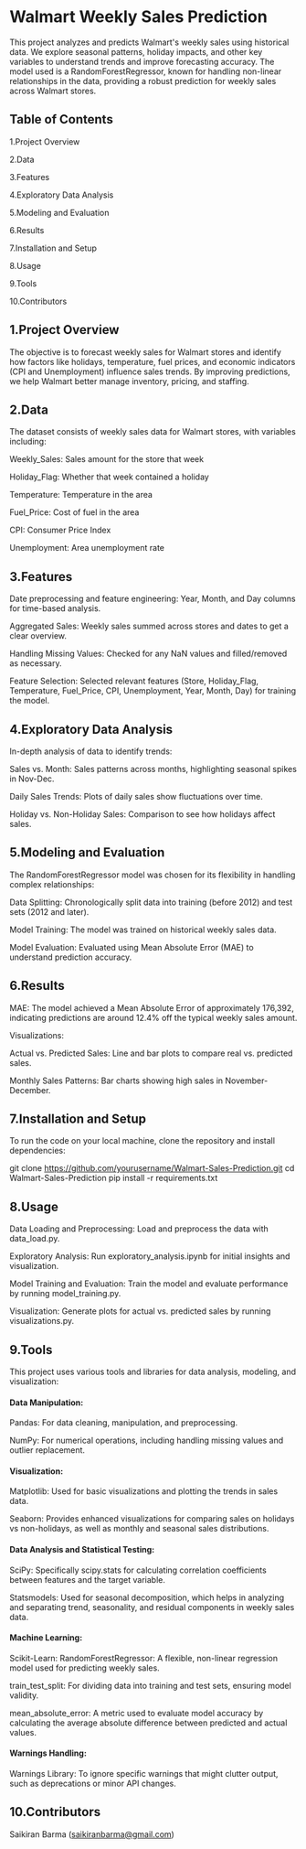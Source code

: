 # Walmart Weekly Sales Prediction
This project analyzes and predicts Walmart's weekly sales using historical data. We explore seasonal patterns, holiday impacts, and other key variables to understand trends and improve forecasting accuracy. The model used is a RandomForestRegressor, known for handling non-linear relationships in the data, providing a robust prediction for weekly sales across Walmart stores.

## Table of Contents

1.Project Overview 

2.Data 

3.Features

4.Exploratory Data Analysis

5.Modeling and Evaluation

6.Results

7.Installation and Setup

8.Usage

9.Tools

10.Contributors

## 1.Project Overview

The objective is to forecast weekly sales for Walmart stores and identify how factors like holidays, temperature, fuel prices, and economic indicators (CPI and Unemployment) influence sales trends. By improving predictions, we help Walmart better manage inventory, pricing, and staffing.

## 2.Data

The dataset consists of weekly sales data for Walmart stores, with variables including:

Weekly_Sales: Sales amount for the store that week

Holiday_Flag: Whether that week contained a holiday

Temperature: Temperature in the area

Fuel_Price: Cost of fuel in the area

CPI: Consumer Price Index

Unemployment: Area unemployment rate


## 3.Features

Date preprocessing and feature engineering: Year, Month, and Day columns for time-based analysis.

Aggregated Sales: Weekly sales summed across stores and dates to get a clear overview.

Handling Missing Values: Checked for any NaN values and filled/removed as necessary.

Feature Selection: Selected relevant features (Store, Holiday_Flag, Temperature, Fuel_Price, CPI, Unemployment, Year, Month, Day) for training the model.
## 4.Exploratory Data Analysis

In-depth analysis of data to identify trends:

Sales vs. Month: Sales patterns across months, highlighting seasonal spikes in Nov-Dec.

Daily Sales Trends: Plots of daily sales show fluctuations over time.

Holiday vs. Non-Holiday Sales: Comparison to see how holidays affect sales.
## 5.Modeling and Evaluation

The RandomForestRegressor model was chosen for its flexibility in handling complex relationships:

Data Splitting: Chronologically split data into training (before 2012) and test sets (2012 and later).

Model Training: The model was trained on historical weekly sales data.

Model Evaluation: Evaluated using Mean Absolute Error (MAE) to understand prediction accuracy.
## 6.Results

MAE: The model achieved a Mean Absolute Error of approximately 176,392, indicating predictions are around 12.4% off the typical weekly sales amount.

Visualizations:

Actual vs. Predicted Sales: Line and bar plots to compare real vs. predicted sales.

Monthly Sales Patterns: Bar charts showing high sales in November-December.
## 7.Installation and Setup

To run the code on your local machine, clone the repository and install dependencies:

git clone https://github.com/yourusername/Walmart-Sales-Prediction.git
cd Walmart-Sales-Prediction
pip install -r requirements.txt
## 8.Usage

Data Loading and Preprocessing: Load and preprocess the data with data_load.py.

Exploratory Analysis: Run exploratory_analysis.ipynb for initial insights and visualization.

Model Training and Evaluation: Train the model and evaluate performance by running model_training.py.

Visualization: Generate plots for actual vs. predicted sales by running visualizations.py.
## 9.Tools

This project uses various tools and libraries for data analysis, modeling, and visualization:

#### Data Manipulation:

Pandas: For data cleaning, manipulation, and preprocessing.

NumPy: For numerical operations, including handling missing values and outlier replacement.
#### Visualization:

Matplotlib: Used for basic visualizations and plotting the trends in sales data.

Seaborn: Provides enhanced visualizations for comparing sales on holidays vs non-holidays, as well as monthly and seasonal sales distributions.
#### Data Analysis and Statistical Testing:

SciPy: Specifically scipy.stats for calculating correlation coefficients between features and the target variable.

Statsmodels: Used for seasonal decomposition, which helps in analyzing and separating trend, seasonality, and residual components in weekly sales data.

#### Machine Learning:

Scikit-Learn:
RandomForestRegressor: A flexible, non-linear regression model used for predicting weekly sales.

train_test_split: For dividing data into training and test sets, ensuring model validity.

mean_absolute_error: A metric used to evaluate model accuracy by calculating the average absolute difference between predicted and actual values.
#### Warnings Handling:

Warnings Library: To ignore specific warnings that might clutter output, such as deprecations or minor API changes.

## 10.Contributors

Saikiran Barma (saikiranbarma@gmail.com)
